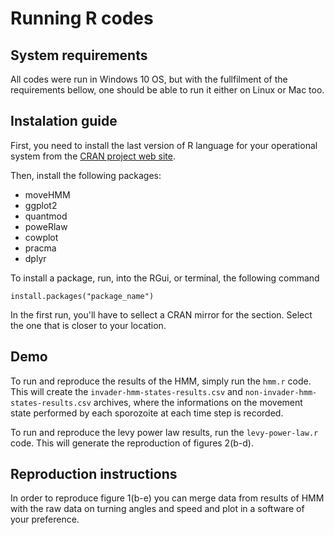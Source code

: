 # Running R codes


## System requirements

All codes were run in Windows 10 OS, but with the fullfilment of the requirements bellow, one should be able to run it either on Linux or Mac too.

## Instalation guide

First, you need to install the last version of R language for your operational system from the [CRAN project web site](https://cran.r-project.org/).

Then, install the following packages:

- moveHMM
- ggplot2
- quantmod
- poweRlaw
- cowplot
- pracma
- dplyr

To install a package, run, into the RGui, or terminal, the following command

`install.packages("package_name")`

In the first run, you'll have to sellect a CRAN mirror for the section. Select the one that is closer to your location.

## Demo

To run and reproduce the results of the HMM, simply run the `hmm.r` code.
This will create the `invader-hmm-states-results.csv` and `non-invader-hmm-states-results.csv` archives, where the informations on the movement state performed by each sporozoite at each time step is recorded.

To run and reproduce the levy power law results, run the `levy-power-law.r` code.
This will generate the reproduction of figures 2(b-d).


## Reproduction instructions

In order to reproduce figure 1(b-e) you can merge data from results of HMM with the raw data on turning angles and speed and plot in a software of your preference.